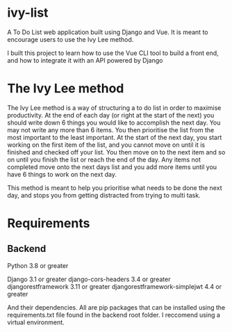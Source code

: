 # ivy-list
A To Do List web application built using Django and Vue. It is meant to encourage users to use the Ivy Lee method.

I built this project to learn how to use the Vue CLI tool to build a front end, and how to integrate it with an API powered by Django

# The Ivy Lee method
The Ivy Lee method is a way of structuring a to do list in order to maximise productivity. At the end of each day (or right at the start of the next) you should write down 6 things you would like to accomplish the next day. You may not write any more than 6 items. You then prioritise the list from the most important to the least important. At the start of the next day, you start working on the first item of the list, and you cannot move on until it is finished and checked off your list. You then move on to the next item and so on until you finish the list or reach the end of the day. Any items not completed move onto the next days list and you add more items until you have 6 things to work on the next day. 

This method is meant to help you prioritise what needs to be done the next day, and stops you from getting distracted from trying to multi task.

# Requirements
## Backend
Python 3.8 or greater

Django 3.1 or greater
django-cors-headers 3.4 or greater
djangorestframework 3.11 or greater
djangorestframework-simplejwt 4.4 or greater

And their dependencies. All are pip packages that can be installed using the requirements.txt file found in the backend root folder. I reccomend using a virtual environment.

